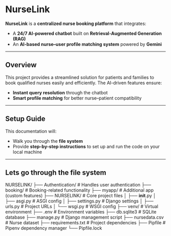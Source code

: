 # **NurseLink**  

**NurseLink** is a **centralized nurse booking platform** that integrates:  
- A **24/7 AI-powered chatbot** built on **Retrieval-Augmented Generation (RAG)**  
- An **AI-based nurse–user profile matching system** powered by **Gemini**  

---

## **Overview**  
This project provides a streamlined solution for patients and families to book qualified nurses easily and efficiently. The AI-driven features ensure:  
- **Instant query resolution** through the chatbot  
- **Smart profile matching** for better nurse–patient compatibility  

---

## **Setup Guide**  
This documentation will:  
- Walk you through the **file system**  
- Provide **step-by-step instructions** to set up and run the code on your local machine  

---

## **Lets go through the file system**

NURSELINK/
├── Authentication/ # Handles user authentication
├── booking/ # Booking-related functionality
├── myapp/ # Additional app (custom features)
├── NURSELINK/ # Core project files
│   ├── __init__.py
│   ├── asgi.py # ASGI config
│   ├── settings.py # Django settings
│   ├── urls.py # Project URLs
│   └── wsgi.py # WSGI config
├── venv/ # Virtual environment
├── .env # Environment variables
├── db.sqlite3 # SQLite database
├── manage.py # Django management script
├── nursedata.csv # Nurse dataset
├── requirements.txt # Project dependencies
├── Pipfile # Pipenv dependency manager
└── Pipfile.lock
